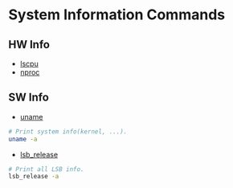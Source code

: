 System Information Commands
===========================

HW Info
-------

- [lscpu](https://man7.org/linux/man-pages/man1/lscpu.1.html)
- [nproc](https://man7.org/linux/man-pages/man1/nproc.1.html)

SW Info
-------

- [uname](https://man7.org/linux/man-pages/man1/uname.1.html)
```sh
# Print system info(kernel, ...).
uname -a
```
- [lsb_release](https://linux.die.net/man/1/lsb_release)
```sh
# Print all LSB info.
lsb_release -a
```